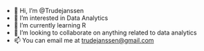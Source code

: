 - 👋 Hi, I’m @Trudejanssen
- 👀 I’m interested in Data Analytics
- 🌱 I’m currently learning R
- 💞️ I’m looking to collaborate on anything related to data analytics
- 📫 You can email me at trudejanssen@gmail.com

<!---
Trudejanssen/Trudejanssen is a ✨ special ✨ repository because its `README.md` (this file) appears on your GitHub profile.
You can click the Preview link to take a look at your changes.
--->
